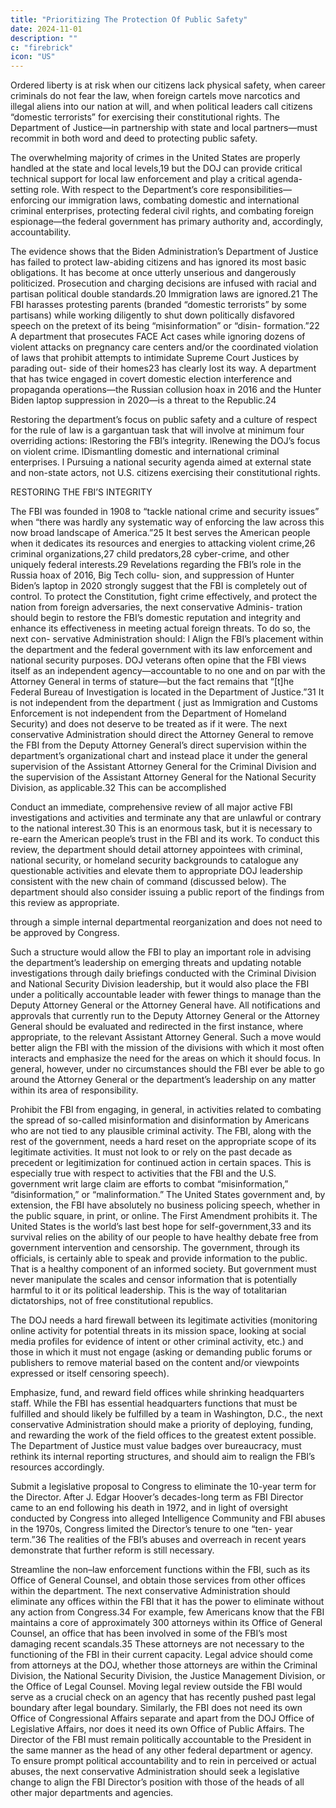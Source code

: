```yaml
---
title: "Prioritizing The Protection Of Public Safety"
date: 2024-11-01
description: ""
c: "firebrick"
icon: "US"
---
```



Ordered liberty is at risk when our citizens lack physical safety, when career
criminals do not fear the law, when foreign cartels move narcotics and illegal
aliens into our nation at will, and when political leaders call citizens “domestic
terrorists” for exercising their constitutional rights. The Department of Justice—in
partnership with state and local partners—must recommit in both word and deed
to protecting public safety.

The overwhelming majority of crimes in the United States are properly handled
at the state and local levels,19 but the DOJ can provide critical technical support for
local law enforcement and play a critical agenda-setting role. With respect to the
Department’s core responsibilities—enforcing our immigration laws, combating
domestic and international criminal enterprises, protecting federal civil rights,
and combating foreign espionage—the federal government has primary authority
and, accordingly, accountability.

The evidence shows that the Biden Administration’s Department of Justice has
failed to protect law-abiding citizens and has ignored its most basic obligations. It
has become at once utterly unserious and dangerously politicized. Prosecution and
charging decisions are infused with racial and partisan political double standards.20
Immigration laws are ignored.21 The FBI harasses protesting parents (branded
“domestic terrorists” by some partisans) while working diligently to shut down
politically disfavored speech on the pretext of its being “misinformation” or “disin-
formation.”22 A department that prosecutes FACE Act cases while ignoring dozens
of violent attacks on pregnancy care centers and/or the coordinated violation of
laws that prohibit attempts to intimidate Supreme Court Justices by parading out-
side of their homes23 has clearly lost its way. A department that has twice engaged
in covert domestic election interference and propaganda operations—the Russian
collusion hoax in 2016 and the Hunter Biden laptop suppression in 2020—is a
threat to the Republic.24

Restoring the department’s focus on public safety and a culture of respect
for the rule of law is a gargantuan task that will involve at minimum four
overriding actions:
lRestoring the FBI’s integrity.
lRenewing the DOJ’s focus on violent crime.
lDismantling domestic and international criminal enterprises.
l
Pursuing a national security agenda aimed at external state and non-state
actors, not U.S. citizens exercising their constitutional rights.



RESTORING THE FBI’S INTEGRITY

The FBI was founded in 1908 to “tackle national crime and security issues” when
“there was hardly any systematic way of enforcing the law across this now broad
landscape of America.”25 It best serves the American people when it dedicates its
resources and energies to attacking violent crime,26 criminal organizations,27 child
predators,28 cyber-crime, and other uniquely federal interests.29
Revelations regarding the FBI’s role in the Russia hoax of 2016, Big Tech collu-
sion, and suppression of Hunter Biden’s laptop in 2020 strongly suggest that the
FBI is completely out of control. To protect the Constitution, fight crime effectively,
and protect the nation from foreign adversaries, the next conservative Adminis-
tration should begin to restore the FBI’s domestic reputation and integrity and
enhance its effectiveness in meeting actual foreign threats. To do so, the next con-
servative Administration should:
l
Align the FBI’s placement within the department and the federal
government with its law enforcement and national security
purposes. DOJ veterans often opine that the FBI views itself as an
independent agency—accountable to no one and on par with the Attorney
General in terms of stature—but the fact remains that “[t]he Federal
Bureau of Investigation is located in the Department of Justice.”31 It is
not independent from the department ( just as Immigration and Customs
Enforcement is not independent from the Department of Homeland
Security) and does not deserve to be treated as if it were.
The next conservative Administration should direct the Attorney General
to remove the FBI from the Deputy Attorney General’s direct supervision
within the department’s organizational chart and instead place it under
the general supervision of the Assistant Attorney General for the Criminal
Division and the supervision of the Assistant Attorney General for the
National Security Division, as applicable.32 This can be accomplished


Conduct an immediate, comprehensive review of all major active FBI
investigations and activities and terminate any that are unlawful
or contrary to the national interest.30 This is an enormous task, but it
is necessary to re-earn the American people’s trust in the FBI and its work.
To conduct this review, the department should detail attorney appointees
with criminal, national security, or homeland security backgrounds to
catalogue any questionable activities and elevate them to appropriate DOJ
leadership consistent with the new chain of command (discussed below).
The department should also consider issuing a public report of the findings
from this review as appropriate.

through a simple internal departmental reorganization and does not need to
be approved by Congress.

Such a structure would allow the FBI to play an important role in advising
the department’s leadership on emerging threats and updating notable
investigations through daily briefings conducted with the Criminal Division
and National Security Division leadership, but it would also place the FBI
under a politically accountable leader with fewer things to manage than the
Deputy Attorney General or the Attorney General have. All notifications and
approvals that currently run to the Deputy Attorney General or the Attorney
General should be evaluated and redirected in the first instance, where
appropriate, to the relevant Assistant Attorney General.
Such a move would better align the FBI with the mission of the divisions
with which it most often interacts and emphasize the need for the areas on
which it should focus. In general, however, under no circumstances should
the FBI ever be able to go around the Attorney General or the department’s
leadership on any matter within its area of responsibility.



Prohibit the FBI from engaging, in general, in activities related
to combating the spread of so-called misinformation and
disinformation by Americans who are not tied to any plausible
criminal activity. The FBI, along with the rest of the government, needs
a hard reset on the appropriate scope of its legitimate activities. It must
not look to or rely on the past decade as precedent or legitimization for
continued action in certain spaces. This is especially true with respect to
activities that the FBI and the U.S. government writ large claim are efforts to
combat “misinformation,” “disinformation,” or “malinformation.”
The United States government and, by extension, the FBI have absolutely
no business policing speech, whether in the public square, in print, or
online. The First Amendment prohibits it. The United States is the world’s
last best hope for self-government,33 and its survival relies on the ability
of our people to have healthy debate free from government intervention
and censorship. The government, through its officials, is certainly able to
speak and provide information to the public. That is a healthy component
of an informed society. But government must never manipulate the scales
and censor information that is potentially harmful to it or its political
leadership. This is the way of totalitarian dictatorships, not of free
constitutional republics.


The DOJ needs a hard firewall between its legitimate activities (monitoring
online activity for potential threats in its mission space, looking at social
media profiles for evidence of intent or other criminal activity, etc.) and
those in which it must not engage (asking or demanding public forums or
publishers to remove material based on the content and/or viewpoints
expressed or itself censoring speech).

Emphasize, fund, and reward field offices while shrinking
headquarters staff. While the FBI has essential headquarters functions
that must be fulfilled and should likely be fulfilled by a team in Washington,
D.C., the next conservative Administration should make a priority of
deploying, funding, and rewarding the work of the field offices to the
greatest extent possible. The Department of Justice must value badges over
bureaucracy, must rethink its internal reporting structures, and should aim
to realign the FBI’s resources accordingly.

Submit a legislative proposal to Congress to eliminate the 10-year
term for the Director. After J. Edgar Hoover’s decades-long term as FBI
Director came to an end following his death in 1972, and in light of oversight
conducted by Congress into alleged Intelligence Community and FBI
abuses in the 1970s, Congress limited the Director’s tenure to one “ten-
year term.”36 The realities of the FBI’s abuses and overreach in recent years
demonstrate that further reform is still necessary.


Streamline the non–law enforcement functions within the FBI, such
as its Office of General Counsel, and obtain those services from other
offices within the department. The next conservative Administration
should eliminate any offices within the FBI that it has the power to
eliminate without any action from Congress.34 For example, few Americans
know that the FBI maintains a core of approximately 300 attorneys within
its Office of General Counsel, an office that has been involved in some of the
FBI’s most damaging recent scandals.35 These attorneys are not necessary
to the functioning of the FBI in their current capacity. Legal advice should
come from attorneys at the DOJ, whether those attorneys are within the
Criminal Division, the National Security Division, the Justice Management
Division, or the Office of Legal Counsel. Moving legal review outside the FBI
would serve as a crucial check on an agency that has recently pushed past
legal boundary after legal boundary. Similarly, the FBI does not need its own
Office of Congressional Affairs separate and apart from the DOJ Office of
Legislative Affairs, nor does it need its own Office of Public Affairs.
The Director of the FBI must remain politically accountable to the
President in the same manner as the head of any other federal department
or agency. To ensure prompt political accountability and to rein in perceived
or actual abuses, the next conservative Administration should seek a
legislative change to align the FBI Director’s position with those of the
heads of all other major departments and agencies.

